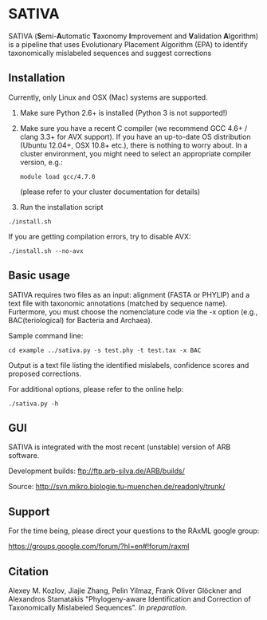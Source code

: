 SATIVA
======

SATIVA (**S**emi-**A**utomatic **T**axonomy **I**mprovement and **V**alidation **A**lgorithm) is a pipeline
that uses Evolutionary Placement Algorithm (EPA) to identify taxonomically mislabeled sequences
and suggest corrections 

Installation
------------

Currently, only Linux and OSX (Mac) systems are supported. 

1. Make sure Python 2.6+ is installed (Python 3 is not supported!)

2. Make sure you have a recent C compiler (we recommend GCC 4.6+ / clang 3.3+ for AVX support).
   If you have an up-to-date OS distribution (Ubuntu 12.04+, OSX 10.8+ etc.), there is nothing to worry about.
   In a cluster environment, you might need to select an appropriate compiler version, e.g.:

   `module load gcc/4.7.0`

   (please refer to your cluster documentation for details)

3. Run the installation script

  `./install.sh`

  If you are getting compilation errors, try to disable AVX:

  `./install.sh --no-avx`

Basic usage
-----------

SATIVA requires two files as an input: alignment (FASTA or PHYLIP) and a text file with taxonomic
annotations (matched by sequence name). Furtermore, you must choose the nomenclature code via the
-x option (e.g., BAC(teriological) for Bacteria and Archaea).

Sample command line:

  `cd example
   ../sativa.py -s test.phy -t test.tax -x BAC`

Output is a text file listing the identified mislabels, confidence scores and proposed corrections.

For additional options, please refer to the online help: 

  `./sativa.py -h`


GUI
---

SATIVA is integrated with the most recent (unstable) version of ARB software.

Development builds: ftp://ftp.arb-silva.de/ARB/builds/

Source: http://svn.mikro.biologie.tu-muenchen.de/readonly/trunk/


Support
-------

For the time being, please direct your questions to the RAxML google group:

https://groups.google.com/forum/?hl=en#!forum/raxml


Citation
--------

Alexey M. Kozlov, Jiajie Zhang, Pelin Yilmaz, Frank Oliver Glöckner and Alexandros Stamatakis 
"Phylogeny-aware Identification and Correction of Taxonomically Mislabeled Sequences". *In preparation.*